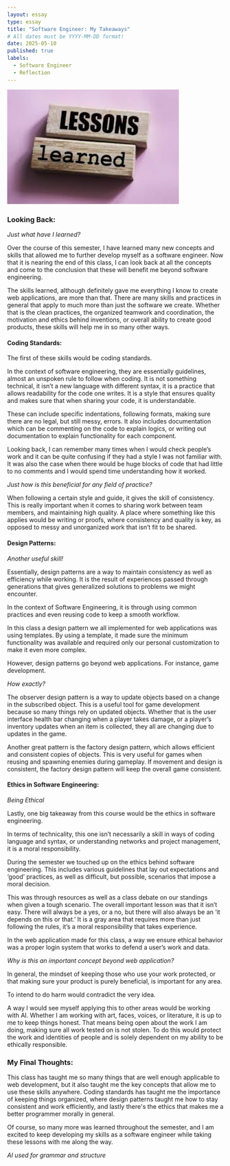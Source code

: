 ```yaml
---
layout: essay
type: essay
title: "Software Engineer: My Takeaways"
# All dates must be YYYY-MM-DD format!
date: 2025-05-10
published: true
labels:
  - Software Engineer
  - Reflection
---
```


<img width="400px" class="rounded float-end pe-4" src="../img/lessons.jpg">

### Looking Back:
*Just what have I learned?*

Over the course of this semester, I have learned many new concepts and skills that allowed me to further develop myself as a software engineer. Now that it is nearing the end of this class, I can look back at all the concepts and come to the conclusion that these will benefit me beyond software engineering. 

The skills learned, although definitely gave me everything I know to create web applications, 
are more than that. There are many skills and practices in general that apply to much more than just the 
software we create. Whether that is the clean practices, the organized teamwork and coordination, 
the motivation and ethics behind inventions, or overall ability to create good products, these skills 
will help me in so many other ways. 

#### Coding Standards:

The first of these skills would be coding standards. 

In the context of software engineering, they are essentially guidelines, almost an unspoken rule to follow when coding. It is not something technical, it isn’t a new language with different syntax, it is a practice that allows readability for the code one writes. It is a style that ensures quality and makes sure that when sharing your code, it is understandable. 

These can include specific indentations, following formats, making sure there are no legal, but still messy, errors. It also includes documentation which can be commenting on the code to explain logics, or writing out documentation to explain functionality for each component.

Looking back, I can remember many times when I would check people’s work and it can be quite confusing if they had a style I was not familiar with. It was also the case when there would be huge blocks of code that had little to no comments and I would spend time understanding how it worked.

*Just how is this beneficial for any field of practice?*

When following a certain style and guide, it gives the skill of consistency. This is really important when it comes to sharing work between team members, and maintaining high quality. A place where something like this applies would be writing or proofs, where consistency and quality is key, as opposed to messy and unorganized work that isn’t fit to be shared. 

#### Design Patterns:

*Another useful skill!*

Essentially, design patterns are a way to maintain consistency as well as efficiency while working. It is the result of experiences passed through generations that gives generalized solutions to problems we might encounter.

In the context of Software Engineering, it is through using common practices and even reusing code to keep a smooth workflow. 

In this class a design pattern we all implemented for web applications was using templates. By using a template, it made sure the minimum functionality was available and required only our personal customization to make it even more complex.

However, design patterns go beyond web applications. For instance, game development. 

*How exactly?*

The observer design pattern is a way to update objects based on a change in the subscribed object. This is a useful tool for game development because so many things rely on updated objects. Whether that is the user interface health bar changing when a player takes damage, or a player’s inventory updates when an item is collected, they all are changing due to updates in the game. 

Another great pattern is the factory design pattern, which allows efficient and consistent copies of objects. This is very useful for games when reusing and spawning enemies during gameplay. If movement and design is consistent, the factory design pattern will keep the overall game consistent.

#### Ethics in Software Engineering:

*Being Ethical*

Lastly, one big takeaway from this course would be the ethics in software engineering. 

In terms of technicality, this one isn’t necessarily a skill in ways of coding language and syntax, or understanding networks and project management, it is a moral responsibility. 

During the semester we touched up on the ethics behind software engineering. This includes various guidelines that lay out expectations and ‘good’ practices, as well as difficult, but possible, scenarios that impose a moral decision. 

This was through resources as well as a class debate on our standings when given a tough scenario. The overall important lesson was that it isn’t easy. There will always be a yes, or a no, but there will also always be an ‘it depends on this or that.’ It is a gray area that requires more than just following the rules, it’s a moral responsibility that takes experience. 

In the web application made for this class, a way we ensure ethical behavior was a proper login system that works to defend a user’s work and data. 

*Why is this an important concept beyond web application?*

In general, the mindset of keeping those who use your work protected, or that making sure your product is purely beneficial, is important for any area. 

To intend to do harm would contradict the very idea. 

A way I would see myself applying this to other areas would be working with AI. Whether I am working with art, faces, voices, or literature, it is up to me to keep things honest. That means being open about the work I am doing, making sure all work tested on is not stolen. To do this would protect the work and identities of people and is solely dependent on my ability to be ethically responsible.   

### My Final Thoughts:

This class has taught me so many things that are well enough applicable to web development, but it also taught me the key concepts that allow me to use these skills anywhere. Coding standards has taught me the importance of keeping things organized, where design patterns taught me how to stay consistent and work efficiently, and lastly there's the ethics that makes me a better programmer morally in general. 

Of course, so many more was learned throughout the semester, and I am excited to keep developing my skills as a software engineer while taking these lessons with me along the way. 




*AI used for grammar and structure*

